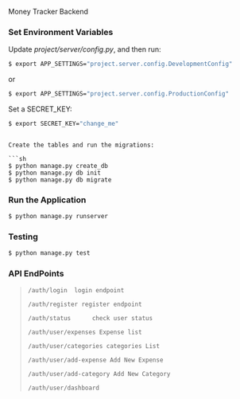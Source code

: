 Money Tracker Backend

### Set Environment Variables

Update *project/server/config.py*, and then run:

```sh
$ export APP_SETTINGS="project.server.config.DevelopmentConfig"
```

or

```sh
$ export APP_SETTINGS="project.server.config.ProductionConfig"
```

Set a SECRET_KEY:

```sh
$ export SECRET_KEY="change_me"
```


```

Create the tables and run the migrations:

```sh
$ python manage.py create_db
$ python manage.py db init
$ python manage.py db migrate
```

### Run the Application

```sh
$ python manage.py runserver
```


### Testing



```sh
$ python manage.py test
```

### API EndPoints

> ``` 
> /auth/login  login endpoint
>```
> ``` 
> /auth/register register endpoint
> ```
> ```
> /auth/status      check user status
> ```
> ```
> /auth/user/expenses Expense list
> ```
> ``` 
> /auth/user/categories categories List
> ```
> ```
> /auth/user/add-expense Add New Expense
> ```
> ```
> /auth/user/add-category Add New Category
> ``` 
> ```
> /auth/user/dashboard 
> ``` 
